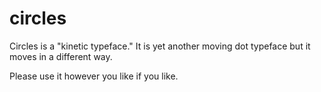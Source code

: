 # circles
 
Circles is a "kinetic typeface." It is yet another moving dot typeface but it moves in a different way.

Please use it however you like if you like.
